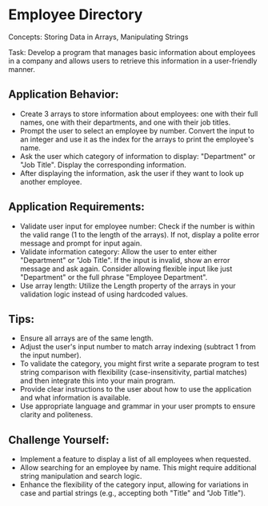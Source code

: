 # Employee Directory
Concepts: Storing Data in Arrays, Manipulating Strings

Task: Develop a program that manages basic information about employees in a company and allows users to retrieve this information in a user-friendly manner.

## Application Behavior:
- Create 3 arrays to store information about employees: one with their full names, one with their departments, and one with their job titles.
- Prompt the user to select an employee by number. Convert the input to an integer and use it as the index for the arrays to print the employee's name.
- Ask the user which category of information to display: "Department" or "Job Title". Display the corresponding information.
- After displaying the information, ask the user if they want to look up another employee.

## Application Requirements:
- Validate user input for employee number: Check if the number is within the valid range (1 to the length of the arrays). If not, display a polite error message and prompt for input again.
- Validate information category: Allow the user to enter either "Department" or "Job Title". If the input is invalid, show an error message and ask again. Consider allowing flexible input like just "Department" or the full phrase "Employee Department".
- Use array length: Utilize the Length property of the arrays in your validation logic instead of using hardcoded values.

## Tips:
- Ensure all arrays are of the same length.
- Adjust the user's input number to match array indexing (subtract 1 from the input number).
- To validate the category, you might first write a separate program to test string comparison with flexibility (case-insensitivity, partial matches) and then integrate this into your main program.
- Provide clear instructions to the user about how to use the application and what information is available.
- Use appropriate language and grammar in your user prompts to ensure clarity and politeness.

## Challenge Yourself:
- Implement a feature to display a list of all employees when requested.
- Allow searching for an employee by name. This might require additional string manipulation and search logic.
- Enhance the flexibility of the category input, allowing for variations in case and partial strings (e.g., accepting both "Title" and "Job Title").
